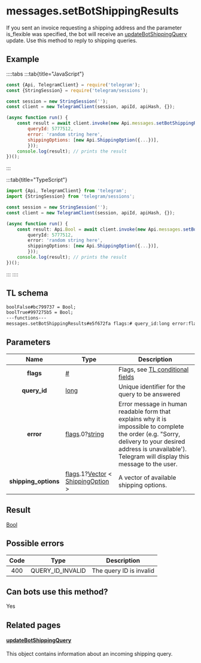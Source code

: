 # messages.setBotShippingResults

If you sent an invoice requesting a shipping address and the parameter is_flexible was specified, the bot will receive an [updateBotShippingQuery](https://core.telegram.org/constructor/updateBotShippingQuery) update. Use this method to reply to shipping queries.

## Example

::::tabs
:::tab{title="JavaScript"}

```js
const {Api, TelegramClient} = require('telegram');
const {StringSession} = require('telegram/sessions');

const session = new StringSession('');
const client = new TelegramClient(session, apiId, apiHash, {});

(async function run() {
    const result = await client.invoke(new Api.messages.setBotShippingResults({
		queryId: 5777512,
		error: 'random string here',
		shippingOptions: [new Api.ShippingOption({...})],
		}));
    console.log(result); // prints the result
})();
```

:::

:::tab{title="TypeScript"}

```ts
import {Api, TelegramClient} from 'telegram';
import {StringSession} from 'telegram/sessions';

const session = new StringSession('');
const client = new TelegramClient(session, apiId, apiHash, {});

(async function run() {
    const result: Api.Bool = await client.invoke(new Api.messages.setBotShippingResults({
		queryId: 5777512,
		error: 'random string here',
		shippingOptions: [new Api.ShippingOption({...})],
		}));
    console.log(result); // prints the result
})();
```

:::
::::

## TL schema

```txt
boolFalse#bc799737 = Bool;
boolTrue#997275b5 = Bool;
---functions---
messages.setBotShippingResults#e5f672fa flags:# query_id:long error:flags.0?string shipping_options:flags.1?Vector<ShippingOption> = Bool;
```

## Parameters

|         Name         | Type                                                                                                                                                                                                   | Description                                                                                                                                                                                                    |
| :------------------: | ------------------------------------------------------------------------------------------------------------------------------------------------------------------------------------------------------ | -------------------------------------------------------------------------------------------------------------------------------------------------------------------------------------------------------------- |
|      **flags**       | [#](https://core.telegram.org/type/%23)                                                                                                                                                                | Flags, see [TL conditional fields](https://core.telegram.org/mtproto/TL-combinators#conditional-fields)                                                                                                        |
|     **query_id**     | [long](https://core.telegram.org/type/long)                                                                                                                                                            | Unique identifier for the query to be answered                                                                                                                                                                 |
|      **error**       | [flags](https://core.telegram.org/mtproto/TL-combinators#conditional-fields).0?[string](https://core.telegram.org/type/string)                                                                         | Error message in human readable form that explains why it is impossible to complete the order (e.g. "Sorry, delivery to your desired address is unavailable'). Telegram will display this message to the user. |
| **shipping_options** | [flags](https://core.telegram.org/mtproto/TL-combinators#conditional-fields).1?[Vector](https://core.telegram.org/type/Vector%20t) < [ShippingOption](https://core.telegram.org/type/ShippingOption) > | A vector of available shipping options.                                                                                                                                                                        |

## Result

[Bool](https://core.telegram.org/type/Bool)

## Possible errors

| Code | Type             | Description             |
| :--: | ---------------- | ----------------------- |
| 400  | QUERY_ID_INVALID | The query ID is invalid |

## Can bots use this method?

Yes

## Related pages

#### [updateBotShippingQuery](https://core.telegram.org/constructor/updateBotShippingQuery)

This object contains information about an incoming shipping query.
